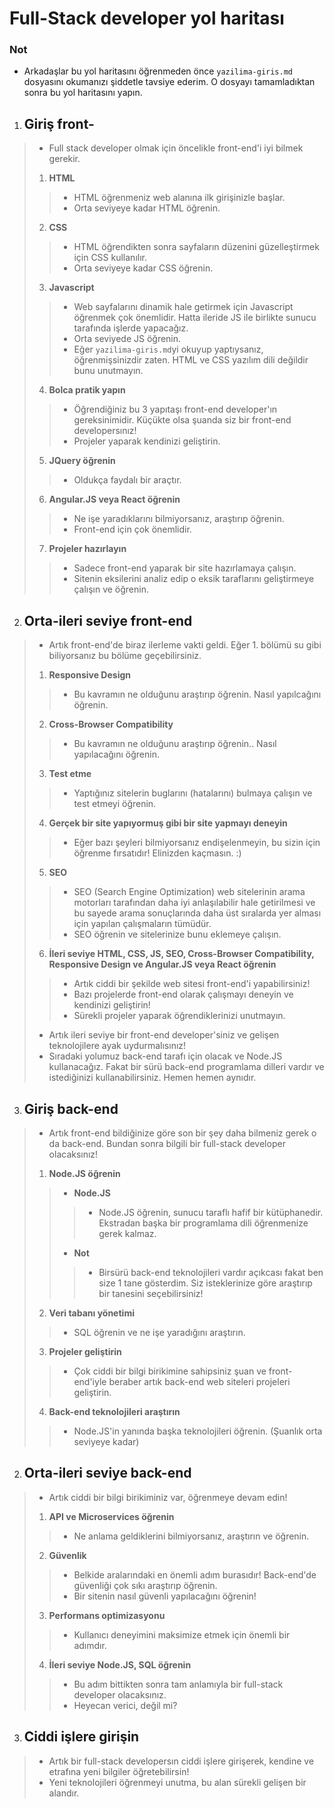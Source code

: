 # Full-Stack developer yol haritası



### Not

- Arkadaşlar bu yol haritasını öğrenmeden önce `yazilima-giris.md` dosyasını okumanızı şiddetle tavsiye ederim. O dosyayı tamamladıktan sonra bu yol haritasını yapın.

1. ## Giriş front-

> - Full stack developer olmak için öncelikle front-end'i iyi bilmek gerekir.
>
> 1. **HTML**
>
> > - HTML öğrenmeniz web alanına ilk girişinizle başlar.
> > - Orta seviyeye kadar HTML öğrenin.
>
> 2. **CSS**
>
> > - HTML öğrendikten sonra sayfaların düzenini güzelleştirmek için CSS kullanılır.
> > - Orta seviyeye kadar CSS öğrenin.
>
> 3. **Javascript**
>
> > - Web sayfalarını dinamik hale getirmek için Javascript öğrenmek çok önemlidir. Hatta ileride JS ile birlikte sunucu tarafında işlerde yapacağız.
> > - Orta seviyede JS öğrenin.
> > - Eğer `yazilima-giris.md`yi okuyup yaptıysanız, öğrenmişsinizdir zaten. HTML ve CSS yazılım dili değildir bunu unutmayın.
>
> 4. **Bolca pratik yapın**
>
> > - Öğrendiğiniz bu 3 yapıtaşı front-end developer'ın gereksinimidir. Küçükte olsa şuanda siz bir front-end developersınız!
> > - Projeler yaparak kendinizi geliştirin.
>
> 5. **JQuery öğrenin**
>
> > - Oldukça faydalı bir araçtır.
>
> 6. **Angular.JS veya React öğrenin**
>
> > - Ne işe yaradıklarını bilmiyorsanız, araştırıp öğrenin.
> > - Front-end için çok önemlidir.
>
> 7. **Projeler hazırlayın**
>
> > - Sadece front-end yaparak bir site hazırlamaya çalışın.
> > - Sitenin eksilerini analiz edip o eksik taraflarını geliştirmeye çalışın ve öğrenin.

2. ## Orta-ileri seviye front-end

> - Artık front-end'de biraz ilerleme vakti geldi. Eğer 1. bölümü su gibi biliyorsanız bu bölüme geçebilirsiniz.
>
> 1. **Responsive Design**
>
> > - Bu kavramın ne olduğunu araştırıp öğrenin. Nasıl yapılcağını öğrenin.
>
> 2. **Cross-Browser Compatibility**
>
> > - Bu kavramın ne olduğunu araştırıp öğrenin.. Nasıl yapılacağını öğrenin.
>
> 3. **Test etme**
>
> > - Yaptığınız sitelerin buglarını (hatalarını) bulmaya çalışın ve test etmeyi öğrenin.
>
> 4. **Gerçek bir site yapıyormuş gibi bir site yapmayı deneyin**
>
> > - Eğer bazı şeyleri bilmiyorsanız endişelenmeyin, bu sizin için öğrenme fırsatıdır! Elinizden kaçmasın. :)
>
> 5. **SEO**
>
> > - SEO (Search Engine Optimization) web sitelerinin arama motorları  tarafından daha iyi anlaşılabilir hale getirilmesi ve bu sayede arama  sonuçlarında daha üst sıralarda yer alması için yapılan çalışmaların  tümüdür.
> > - SEO öğrenin ve sitelerinize bunu eklemeye çalışın.
>
> 6. **İleri seviye HTML, CSS, JS, SEO, Cross-Browser Compatibility, Responsive Design ve Angular.JS veya React öğrenin**
>
> > - Artık ciddi bir şekilde web sitesi front-end'i yapabilirsiniz!
> > - Bazı projelerde front-end olarak çalışmayı deneyin ve kendinizi geliştirin!
> > - Sürekli projeler yaparak öğrendiklerinizi unutmayın.
>
> - Artık ileri seviye bir front-end developer'siniz ve gelişen teknolojilere ayak uydurmalısınız!
> - Sıradaki yolumuz back-end tarafı için olacak ve Node.JS kullanacağız. Fakat bir sürü back-end programlama dilleri vardır ve istediğinizi kullanabilirsiniz. Hemen hemen aynıdır.

3. ## Giriş back-end

> - Artık front-end bildiğinize göre son bir şey daha bilmeniz gerek o da back-end. Bundan sonra bilgili bir full-stack developer olacaksınız!
>
> 1. **Node.JS öğrenin**
>
> > - **Node.JS**
> >
> > > - Node.JS öğrenin, sunucu taraflı hafif bir kütüphanedir. Ekstradan başka bir programlama dili öğrenmenize gerek kalmaz.
> >
> > - **Not**
> >
> > > - Birsürü back-end teknolojileri vardır açıkcası fakat ben size 1 tane gösterdim. Siz isteklerinize göre araştırıp bir tanesini seçebilirsiniz!
>
> 2. **Veri tabanı yönetimi**
>
> > - SQL öğrenin ve ne işe yaradığını araştırın.
>
> 3. **Projeler geliştirin**
>
> > - Çok ciddi bir bilgi birikimine sahipsiniz şuan ve front-end'iyle beraber artık back-end web siteleri projeleri geliştirin.
>
> 4. **Back-end teknolojileri araştırın**
>
> > - Node.JS'in yanında başka teknolojileri öğrenin. (Şuanlık orta seviyeye kadar)

2. ## Orta-ileri seviye back-end

> - Artık ciddi bir bilgi birikiminiz var, öğrenmeye devam edin!
>
> 1. **API ve Microservices öğrenin**
>
> > - Ne anlama geldiklerini bilmiyorsanız, araştırın ve öğrenin.
>
> 2. **Güvenlik**
>
> > - Belkide aralarındaki en önemli adım burasıdır! Back-end'de güvenliği çok sıkı araştırıp öğrenin.
> > - Bir sitenin nasıl güvenli yapılacağını öğrenin!
>
> 3. **Performans optimizasyonu**
>
> > - Kullanıcı deneyimini maksimize etmek için önemli bir adımdır.
>
> 4. **İleri seviye Node.JS, SQL öğrenin**
>
> > - Bu adım bittikten sonra tam anlamıyla bir full-stack developer olacaksınız.
> > - Heyecan verici, değil mi?

3. ## Ciddi işlere girişin

> - Artık bir full-stack developersın ciddi işlere girişerek, kendine ve etrafına yeni bilgiler öğretebilirsin!
> - Yeni teknolojileri öğrenmeyi unutma, bu alan sürekli gelişen bir alandır.